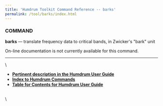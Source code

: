 ```yaml
---
title: 'Humdrum Toolkit Command Reference -- barks'
permalink: /tool/barks/index.html
---
```



### COMMAND

**barks** &mdash; translate frequency data to critical bands, in Zwicker's
\"bark\" unit

On-line documentation is not currently available for this command.

------------------------------------------------------------------------

\

-   [**Pertinent description in the Humdrum User
    Guide**](../guide34.html#Interval_Vectors_Using_the_iv_Command)
-   [**Index to Humdrum Commands**](../commands.toc.html)
-   [**Table for Contents for Humdrum User Guide**](../guide.toc.html)

\
\
